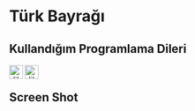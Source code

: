 # Türk Bayrağı

## Kullandığım Programlama Dileri
<img align="left" alt="dil-Html" width="25px" src="https://www.flaticon.com/svg/static/icons/svg/919/919827.svg"> 
<img align="left" alt="dil-Css" width="25px" src="https://www.flaticon.com/svg/static/icons/svg/919/919826.svg"> 

<br>

## Screen Shot
<img width="45px" scr="https://raw.githubusercontent.com/mapekdemir/Html-Css-Turk-Bayragi/main/ScreenShot/screenshot1.jpg"> 
